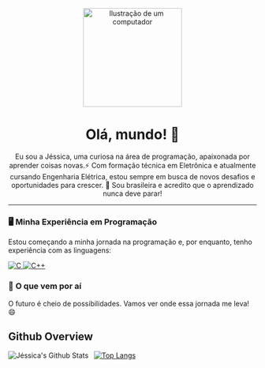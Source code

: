 <div align="center">
  <img src="https://raw.githubusercontent.com/MicaelliMedeiros/micaellimedeiros/master/image/computer-illustration.png" alt="Ilustração de um computador" width="200px">
</div>

<h1 align="center">Olá, mundo! 👋</h1>

<p align="center"> 
  Eu sou a Jéssica, uma curiosa na área de programação, apaixonada por aprender coisas novas.⚡ Com formação técnica em Eletrônica e atualmente cursando Engenharia Elétrica, estou sempre em busca de novos desafios e oportunidades para crescer. 💚 Sou brasileira e acredito que o aprendizado nunca deve parar!
</p>

---

### 🖥️ **Minha Experiência em Programação**

<p align="left">
  Estou começando a minha jornada na programação e, por enquanto, tenho experiência com as linguagens:
</p>

<div align="left">
  <a href="#" title="C"> <img src="https://img.shields.io/badge/-C-333333?style=flat&logo=C%2B%2B&logoColor=00599C" alt="C"/> </a>
  <a href="#" title="C++"> <img src="https://img.shields.io/badge/-C++-333333?style=flat&logo=C%2B%2B&logoColor=00599C" alt="C++"/> </a>
</div>

### 🚀 **O que vem por aí**

<p align="left">
  O futuro é cheio de possibilidades. Vamos ver onde essa jornada me leva! 😄
</p>

## Github Overview

<img align="left" alt="Jéssica's Github Stats" src="https://github-readme-stats.vercel.app/api?username=jessicamelooliveira&show_icons=true" />    &nbsp;
[![Top Langs](https://github-readme-stats.vercel.app/api/top-langs/?username=jessicamelooliveira)](https://github.com/anuraghazra/github-readme-stats) 
